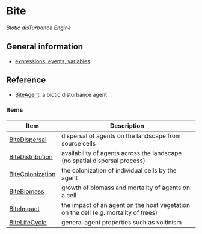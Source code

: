 # Bite
*BIotic disTurbance Engine*

## General information

* [expressions, events, variables](variables.md)

## Reference

* [BiteAgent](BiteAgent.md): a biotic disturbance agent


### Items

Item | Description
-----|----------
[BiteDispersal](BiteDispersal.md) | dispersal of agents on the landscape from source cells
[BiteDistribution](BiteDistribution.md) | availability of agents across the landscape (no spatial dispersal process)
[BiteColonization](BiteColonization.md) | the colonization of individual cells by the agent
[BiteBiomass](BiteBiomass.md) | growth of biomass and mortality of agents on a cell
[BiteImpact](BiteImpact.md) | the impact of an agent on the host vegetation on the cell (e.g. mortality of trees)
[BiteLifeCycle](BiteLifeCycle.md) | general agent properties such as voltinism





